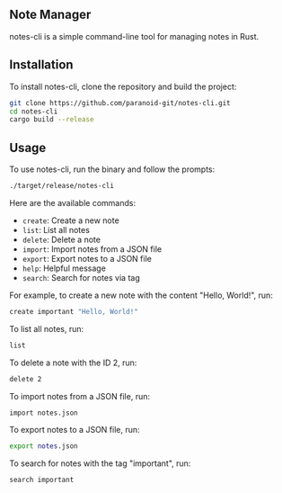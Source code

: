 ## Note Manager

notes-cli is a simple command-line tool for managing notes in Rust.

## Installation

To install notes-cli, clone the repository and build the project:

```bash
git clone https://github.com/paranoid-git/notes-cli.git
cd notes-cli
cargo build --release
```

## Usage

To use notes-cli, run the binary and follow the prompts:

```bash
./target/release/notes-cli
```

Here are the available commands:

- `create`: Create a new note
- `list`: List all notes
- `delete`: Delete a note
- `import`: Import notes from a JSON file
- `export`: Export notes to a JSON file
- `help`: Helpful message
- `search`: Search for notes via tag

For example, to create a new note with the content "Hello, World!", run:

```bash
create important "Hello, World!"
```

To list all notes, run:

```bash
list
```

To delete a note with the ID 2, run:

```bash
delete 2
```

To import notes from a JSON file, run:

```bash
import notes.json
```

To export notes to a JSON file, run:

```bash
export notes.json
```

To search for notes with the tag "important", run:

```bash
search important
```

